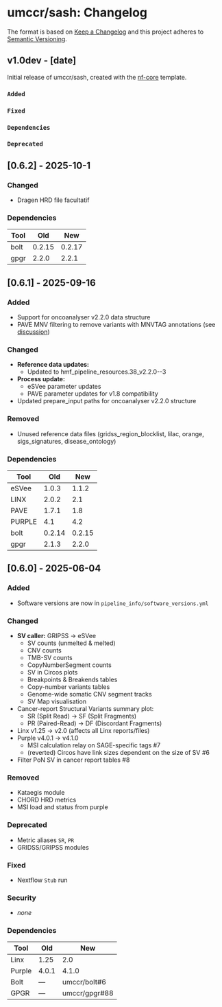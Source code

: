# umccr/sash: Changelog

The format is based on [Keep a Changelog](https://keepachangelog.com/en/1.0.0/)
and this project adheres to [Semantic Versioning](https://semver.org/spec/v2.0.0.html).

## v1.0dev - [date]

Initial release of umccr/sash, created with the [nf-core](https://nf-co.re/) template.

### `Added`

### `Fixed`

### `Dependencies`

### `Deprecated`

## [0.6.2] - 2025-10-1

### Changed

- Dragen HRD file facultatif

### Dependencies

| Tool | Old | New |
|------|-----|-----|
| bolt | 0.2.15 | 0.2.17 |
| gpgr | 2.2.0 | 2.2.1 |

## [0.6.1] - 2025-09-16

### Added

- Support for oncoanalyser v2.2.0 data structure
- PAVE MNV filtering to remove variants with MNVTAG annotations (see [discussion](https://github.com/umccr/sash/issues/19))

### Changed

- **Reference data updates:**
  - Updated to hmf_pipeline_resources.38_v2.2.0--3
- **Process update:**
  - eSVee parameter updates
  - PAVE parameter updates for v1.8 compatibility
- Updated prepare_input paths for oncoanalyser v2.2.0 structure

### Removed

- Unused reference data files (gridss_region_blocklist, lilac, orange, sigs_signatures, disease_ontology)

### Dependencies

| Tool | Old | New |
|------|-----|-----|
| eSVee | 1.0.3 | 1.1.2 |
| LINX | 2.0.2 | 2.1 |
| PAVE | 1.7.1 | 1.8 |
| PURPLE | 4.1 | 4.2 |
| bolt | 0.2.14 | 0.2.15 |
| gpgr | 2.1.3 | 2.2.0 |

## [0.6.0] - 2025-06-04

### Added

- Software versions are now in `pipeline_info/software_versions.yml`

### Changed

- **SV caller:** GRIPSS → eSVee
  - SV counts (unmelted & melted)
  - CNV counts
  - TMB-SV counts
  - CopyNumberSegment counts
  - SV in Circos plots
  - Breakpoints & Breakends tables
  - Copy-number variants tables
  - Genome-wide somatic CNV segment tracks
  - SV Map visualisation
- Cancer-report Structural Variants summary plot:
  - SR (Split Read) → SF (Split Fragments)
  - PR (Paired-Read) → DF (Discordant Fragments)
- Linx v1.25 → v2.0 (affects all Linx reports/files)
- Purple v4.0.1 → v4.1.0
  - MSI calculation relay on SAGE-specific tags #7
  - (reverted) Circos have link sizes dependent on the size of SV #6
- Filter PoN SV in cancer report tables #8

### Removed

- Kataegis module
- CHORD HRD metrics
- MSI load and status from purple

### Deprecated

- Metric aliases `SR`, `PR`
- GRIDSS/GRIPSS modules

### Fixed

- Nextflow `Stub` run

### Security

- _none_

### Dependencies

| Tool   | Old   | New           |
| ------ | ----- | ------------- |
| Linx   | 1.25  | 2.0           |
| Purple | 4.0.1 | 4.1.0         |
| Bolt   | —     | umccr/bolt#6  |
| GPGR   | —     | umccr/gpgr#88 |
